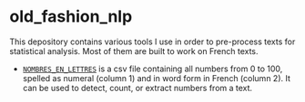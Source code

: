 # old_fashion_nlp

This depository contains various tools I use in order to pre-process texts for statistical analysis. Most of them are built to work on French texts.

- [`NOMBRES_EN_LETTRES`](nombres_en_lettres.csv) is a csv file containing all numbers from 0 to 100, spelled as numeral (column 1) and in word form in French (column 2). It can be used to detect, count, or extract numbers from a text.
